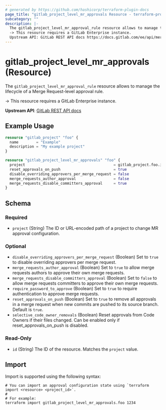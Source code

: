 ```yaml
---
# generated by https://github.com/hashicorp/terraform-plugin-docs
page_title: "gitlab_project_level_mr_approvals Resource - terraform-provider-gitlab"
subcategory: ""
description: |-
  The gitlab_project_level_mr_approval_rule resource allows to manage the lifecycle of a Merge Request-level approval rule.
  -> This resource requires a GitLab Enterprise instance.
  Upstream API: GitLab REST API docs https://docs.gitlab.com/ee/api/merge_request_approvals.html#merge-request-level-mr-approvals
---
```


# gitlab_project_level_mr_approvals (Resource)

The `gitlab_project_level_mr_approval_rule` resource allows to manage the lifecycle of a Merge Request-level approval rule.

-> This resource requires a GitLab Enterprise instance.
		
**Upstream API**: [GitLab REST API docs](https://docs.gitlab.com/ee/api/merge_request_approvals.html#merge-request-level-mr-approvals)

## Example Usage

```terraform
resource "gitlab_project" "foo" {
  name        = "Example"
  description = "My example project"
}

resource "gitlab_project_level_mr_approvals" "foo" {
  project                                        = gitlab_project.foo.id
  reset_approvals_on_push                        = true
  disable_overriding_approvers_per_merge_request = false
  merge_requests_author_approval                 = false
  merge_requests_disable_committers_approval     = true
}
```

<!-- schema generated by tfplugindocs -->
## Schema

### Required

- `project` (String) The ID or URL-encoded path of a project to change MR approval configuration.

### Optional

- `disable_overriding_approvers_per_merge_request` (Boolean) Set to `true` to disable overriding approvers per merge request.
- `merge_requests_author_approval` (Boolean) Set to `true` to allow merge requests authors to approve their own merge requests.
- `merge_requests_disable_committers_approval` (Boolean) Set to `false` to allow merge requests committers to approve their own merge requests.
- `require_password_to_approve` (Boolean) Set to `true` to require authentication to approve merge requests.
- `reset_approvals_on_push` (Boolean) Set to `true` to remove all approvals in a merge request when new commits are pushed to its source branch. Default is `true`.
- `selective_code_owner_removals` (Boolean) Reset approvals from Code Owners if their files changed. Can be enabled only if reset_approvals_on_push is disabled.

### Read-Only

- `id` (String) The ID of the resource. Matches the `project` value.

## Import

Import is supported using the following syntax:

```shell
# You can import an approval configuration state using `terraform import <resource> <project_id>`.
#
# For example:
terraform import gitlab_project_level_mr_approvals.foo 1234
```
